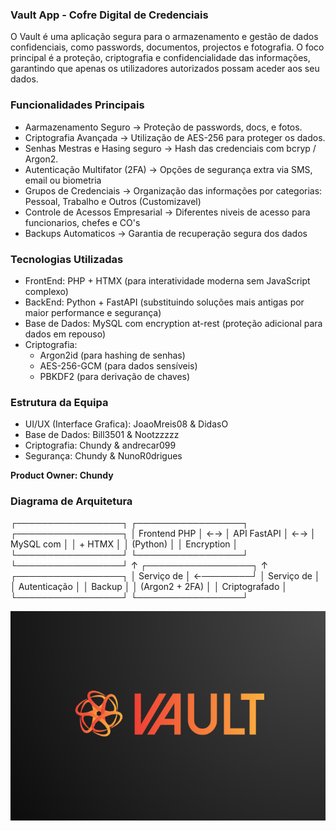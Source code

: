 ### **Vault App - Cofre Digital de Credenciais**

O Vault é uma aplicação segura para o armazenamento e gestão de dados confidenciais, como passwords, documentos, projectos e fotografia. O foco principal é a proteção, criptografia e confidencialidade das informações, garantindo que apenas os utilizadores autorizados possam aceder aos seu dados.

### **Funcionalidades Principais**

- Aarmazenamento Seguro -> Proteção de passwords, docs, e fotos.
- Criptografia Avançada -> Utilização de AES-256 para proteger os dados.
- Senhas Mestras e Hasing seguro -> Hash das credenciais com bcryp / Argon2.
- Autenticação Multifator (2FA) -> Opções de segurança extra via SMS, email ou biometria
- Grupos de Credenciais -> Organização das informações por categorias: Pessoal, Trabalho e Outros (Customizavel)
- Controle de Acessos Empresarial -> Diferentes niveis de acesso para funcionarios, chefes e CO's
- Backups Automaticos -> Garantia de recuperação segura dos dados

### **Tecnologias Utilizadas**

- FrontEnd: PHP + HTMX (para interatividade moderna sem JavaScript complexo)
- BackEnd: Python + FastAPI (substituindo soluções mais antigas por maior performance e segurança)
- Base de Dados: MySQL com encryption at-rest (proteção adicional para dados em repouso)
- Criptografia:
    - Argon2id (para hashing de senhas)
    - AES-256-GCM (para dados sensíveis)
    - PBKDF2 (para derivação de chaves)

### **Estrutura da Equipa**

- UI/UX (Interface Grafica): JoaoMreis08 & DidasO
- Base de Dados: Bill3501 & Nootzzzzz
- Criptografia: Chundy & andrecar099
- Segurança: Chundy & NunoR0drigues
 
**Product Owner: Chundy**

### **Diagrama de Arquitetura**
┌─────────────────┐    ┌─────────────────┐    ┌─────────────────┐
│   Frontend PHP  │ ←→ │  API FastAPI    │ ←→ │   MySQL com     │
│   + HTMX        │    │  (Python)       │    │   Encryption    │
└─────────────────┘    └─────────────────┘    └─────────────────┘
                              ↑
┌─────────────────┐          ↑           ┌─────────────────┐
│ Serviço de      │ ←────────┘           │ Serviço de      │
│ Autenticação    │                      │ Backup          │
│ (Argon2 + 2FA)  │                      │ Criptografado   │
└─────────────────┘                      └─────────────────┘

![VAULT](https://github.com/Chundyy/Vault-APP/blob/main/Vault.png?raw=true)

